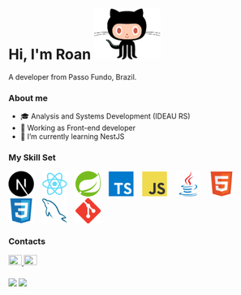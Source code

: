# Hi, I'm Roan <img src="assets/octocat.gif" height="100" width=""/>

A developer from Passo Fundo, Brazil.

### About me

- 🎓 Analysis and Systems Development (IDEAU RS)
- 💼 Working as Front-end developer
- 🌱 I’m currently learning NestJS

### My Skill Set

<div align="left">
  <img src="assets/technologies/next.svg" alt="Next" height="50" />
  &nbsp;&nbsp;
  <img src="assets/technologies/react.svg" alt="React" height="50" />
  &nbsp;&nbsp;
  <img src="assets/technologies/spring.svg" alt="Spring" height="50" />
  &nbsp;&nbsp;
  <img src="assets/technologies/typescript.svg" alt="TypeScript" height="50" />
  &nbsp;&nbsp;
  <img src="assets/technologies/javascript.svg" alt="JavaScript" height="50" />
  &nbsp;&nbsp;
  <img src="assets/technologies/java.svg" alt="Java" height="50" />
  &nbsp;&nbsp;
  <img src="assets/technologies/html5.svg" alt="HTML5" height="50" />
  &nbsp;&nbsp;
  <img src="assets/technologies/css3.svg" alt="CSS3" height="50" />
  &nbsp;&nbsp;
  <img src="assets/technologies/mysql.svg" alt="MySQL" height="50" />
  &nbsp;&nbsp;
  <img src="assets/technologies/git.svg" alt="Git" height="50" />
</div>

### Contacts

<div>
  <a href="https://linkedin.com/in/roanoliveira">
    <img src="https://raw.githubusercontent.com/maurodesouza/profile-readme-generator/master/src/assets/icons/social/linkedin/default.svg" width="26" height="20" />
  </a>
  <a href="mailto:roanrobersson@gmail.com">
    <img src="https://raw.githubusercontent.com/maurodesouza/profile-readme-generator/master/src/assets/icons/social/gmail/default.svg" width="26" height="20" />
  </a>
</div>

###

<div>
  <img src="https://github-readme-stats.vercel.app/api?hide_title=true&include_all_commits=true&count_private&show_icons=true&theme=dark&locale=en&hide_border=true&username=roanrobersson" height="140" />
  <img src="https://github-readme-stats.vercel.app/api/top-langs?locale=en&hide_title=true&layout=compact&card_width=320&langs_count=6&theme=dark&hide_border=true&username=roanrobersson" height="140"/>
</div>
